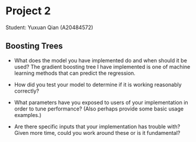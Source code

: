 # Project 2
Student: Yuxuan Qian (A20484572)

## Boosting Trees
* What does the model you have implemented do and when should it be used?
  The gradient boosting tree I have implemented is one of machine learning methods that can predict the regression. 
  
* How did you test your model to determine if it is working reasonably correctly?
  
* What parameters have you exposed to users of your implementation in order to tune performance? (Also perhaps provide some basic usage examples.)
  
* Are there specific inputs that your implementation has trouble with? Given more time, could you work around these or is it fundamental?
  
